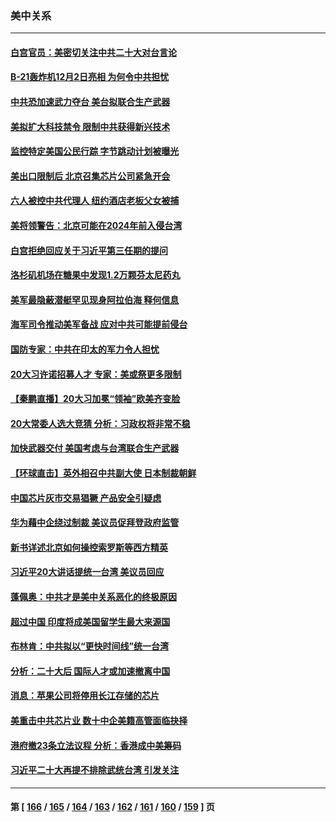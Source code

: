 ### 美中关系
---
#### [白宫官员：美密切关注中共二十大对台言论](../../pages/nf1412576/n13850733.md) 
#### [B-21轰炸机12月2日亮相 为何令中共担忧](../../pages/nf1412576/n13850485.md) 
#### [中共恐加速武力夺台 美台拟联合生产武器](../../pages/nf1412576/n13850140.md) 
#### [美拟扩大科技禁令 限制中共获得新兴技术](../../pages/nf1412576/n13849913.md) 
#### [监控特定美国公民行踪 字节跳动计划被曝光](../../pages/nf1412576/n13849735.md) 
#### [美出口限制后 北京召集芯片公司紧急开会](../../pages/nf1412576/n13849697.md) 
#### [六人被控中共代理人 纽约酒店老板父女被捕](../../pages/nf1412576/n13849729.md) 
#### [美将领警告：北京可能在2024年前入侵台湾](../../pages/nf1412576/n13849667.md) 
#### [白宫拒绝回应关于习近平第三任期的提问](../../pages/nf1412576/n13849649.md) 
#### [洛杉矶机场在糖果中发现1.2万颗芬太尼药丸](../../pages/nf1412576/n13849608.md) 
#### [美军最隐蔽潜艇罕见现身阿拉伯海 释何信息](../../pages/nf1412576/n13849447.md) 
#### [海军司令推动美军备战 应对中共可能提前侵台](../../pages/nf1412576/n13849323.md) 
#### [国防专家：中共在印太的军力令人担忧](../../pages/nf1412576/n13849228.md) 
#### [20大习许诺招募人才 专家：美或祭更多限制](../../pages/nf1412576/n13849014.md) 
#### [【秦鹏直播】20大习加冕“领袖”欧美齐变脸](../../pages/nf1412576/n13849038.md) 
#### [20大常委人选大竞猜 分析：习政权将非常不稳](../../pages/nf1412576/n13845571.md) 
#### [加快武器交付 美国考虑与台湾联合生产武器](../../pages/nf1412576/n13848958.md) 
#### [【环球直击】英外相召中共副大使 日本制裁朝鲜](../../pages/nf1412576/n13848691.md) 
#### [中国芯片灰市交易猖獗 产品安全引疑虑](../../pages/nf1412576/n13848624.md) 
#### [华为藉中企绕过制裁 美议员促拜登政府监管](../../pages/nf1412576/n13848196.md) 
#### [新书详述北京如何操控索罗斯等西方精英](../../pages/nf1412576/n13848278.md) 
#### [习近平20大讲话提统一台湾 美议员回应](../../pages/nf1412576/n13848260.md) 
#### [蓬佩奥：中共才是美中关系恶化的终极原因](../../pages/nf1412576/n13848187.md) 
#### [超过中国 印度将成美国留学生最大来源国](../../pages/nf1412576/n13847830.md) 
#### [布林肯：中共拟以“更快时间线”统一台湾](../../pages/nf1412576/n13847595.md) 
#### [分析：二十大后 国际人才或加速撤离中国](../../pages/nf1412576/n13847058.md) 
#### [消息：苹果公司将停用长江存储的芯片](../../pages/nf1412576/n13846924.md) 
#### [美重击中共芯片业 数十中企美籍高管面临抉择](../../pages/nf1412576/n13846793.md) 
#### [港府撤23条立法议程 分析：香港成中美筹码](../../pages/nf1412576/n13846797.md) 
#### [习近平二十大再提不排除武统台湾 引发关注](../../pages/nf1412576/n13846780.md) 

---
#### 第 [ [166](./166.md) / [165](./165.md) / [164](./164.md) / [163](./163.md) / [162](./162.md) / [161](./161.md) / [160](./160.md) / [159](./159.md) ] 页
